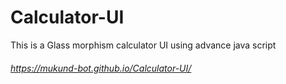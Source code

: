 # Calculator-UI
This is a Glass morphism calculator UI using advance java script

###### https://mukund-bot.github.io/Calculator-UI/
